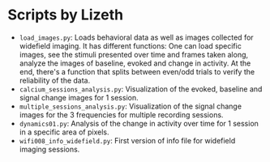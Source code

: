 # Scripts by Lizeth

* `load_images.py`: Loads behavioral data as well as images collected for widefield imaging. It has different functions: One can load specific images, see the stimuli presented over time and frames taken along, analyze the images of baseline, evoked and change in activity. At the end, there's a function that splits between even/odd trials to verify the reliability of the data.
* `calcium_sessions_analysis.py`: Visualization of the evoked, baseline and signal change images for 1 session.
* `multiple_sessions_analysis.py`: Visualization of the signal change images for the 3 frequencies for multiple recording sessions.
* `dynamics01.py`: Analysis of the change in activity over time for 1 session in a specific area of pixels.
* `wifi008_info_widefield.py`: First version of info file for widefield imaging sessions.


